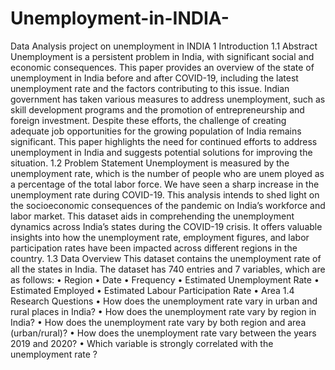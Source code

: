 # Unemployment-in-INDIA-
Data Analysis project on unemployment in INDIA
1 Introduction
 1.1 Abstract
 Unemployment is a persistent problem in India, with significant social and economic consequences. This
 paper provides an overview of the state of unemployment in India before and after COVID-19, including
 the latest unemployment rate and the factors contributing to this issue. Indian government has taken
 various measures to address unemployment, such as skill development programs and the promotion of
 entrepreneurship and foreign investment. Despite these efforts, the challenge of creating adequate job
 opportunities for the growing population of India remains significant. This paper highlights the need for
 continued efforts to address unemployment in India and suggests potential solutions for improving the
 situation.
 1.2 Problem Statement
 Unemployment is measured by the unemployment rate, which is the number of people who are unem
ployed as a percentage of the total labor force. We have seen a sharp increase in the unemployment
 rate during COVID-19. This analysis intends to shed light on the socioeconomic consequences of the
 pandemic on India’s workforce and labor market.
 This dataset aids in comprehending the unemployment dynamics across India’s states during the
 COVID-19 crisis. It offers valuable insights into how the unemployment rate, employment figures, and
 labor participation rates have been impacted across different regions in the country.
 1.3 Data Overview
 This dataset contains the unemployment rate of all the states in India. The dataset has 740 entries and
 7 variables, which are as follows:
 • Region
 • Date
 • Frequency
 • Estimated Unemployment Rate
 • Estimated Employed
 • Estimated Labour Participation Rate
 • Area
 1.4 Research Questions
 • How does the unemployment rate vary in urban and rural places in India?
 • How does the unemployment rate vary by region in India?
 • How does the unemployment rate vary by both region and area (urban/rural)?
 • How does the unemployment rate vary between the years 2019 and 2020?
 • Which variable is strongly correlated with the unemployment rate ?
